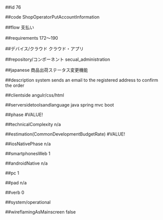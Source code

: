 ##id
76

##code
ShopOperatorPutAccountInformation

##flow
支払い

##requirements
172～190

##デバイス/クラウド
クラウド・アプリ

##repository/コンポーネント
secual_administration

##japanese
商品出荷ステータス変更機能

##description
system sends an email to the registered address to confirm the order

##clientside
angulr/css/html

##serversidetoolsandlanguage
java spring mvc boot

##phase
#VALUE!

##technicalComplexity
n/a

##estimation(CommonDevelopmentBudgetRate)
#VALUE!

##iosNativePhase
n/a

##smartphonesWeb
1

##androidNative
n/a

##pc
1

##pad
n/a

##verb
0

##system/operational


##wireflamingAsMainscreen
false